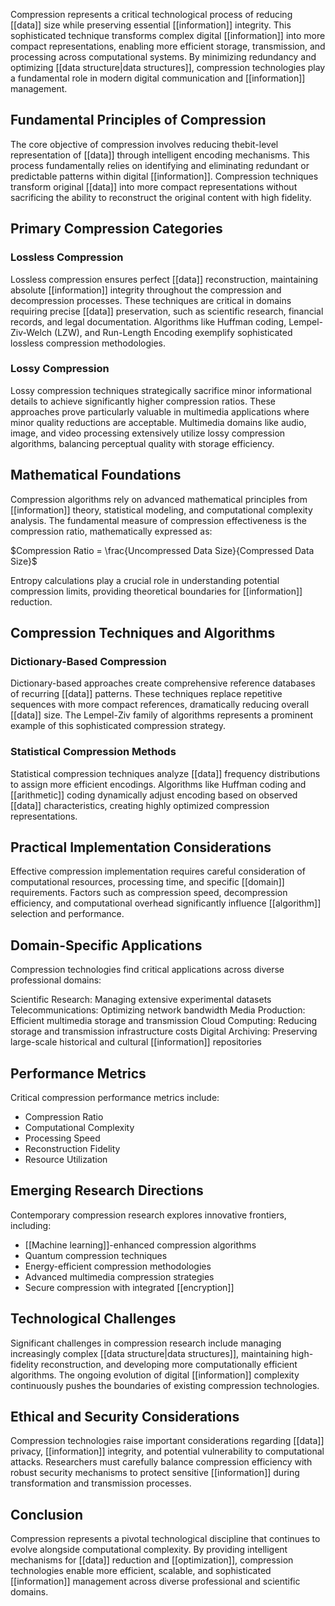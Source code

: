 Compression represents a critical technological process of reducing [[data]] size while preserving essential [[information]] integrity. This sophisticated technique transforms complex digital [[information]] into more compact representations, enabling more efficient storage, transmission, and processing across computational systems. By minimizing redundancy and optimizing [[data structure|data structures]], compression technologies play a fundamental role in modern digital communication and [[information]] management.

## Fundamental Principles of Compression

The core objective of compression involves reducing thebit-level representation of [[data]] through intelligent encoding mechanisms. This process fundamentally relies on identifying and eliminating redundant or predictable patterns within digital [[information]]. Compression techniques transform original [[data]] into more compact representations without sacrificing the ability to reconstruct the original content with high fidelity.

## Primary Compression Categories

### Lossless Compression

Lossless compression ensures perfect [[data]] reconstruction, maintaining absolute [[information]] integrity throughout the compression and decompression processes. These techniques are critical in domains requiring precise [[data]] preservation, such as scientific research, financial records, and legal documentation. Algorithms like Huffman coding, Lempel-Ziv-Welch (LZW), and Run-Length Encoding exemplify sophisticated lossless compression methodologies.

### Lossy Compression

Lossy compression techniques strategically sacrifice minor informational details to achieve significantly higher compression ratios. These approaches prove particularly valuable in multimedia applications where minor quality reductions are acceptable. Multimedia domains like audio, image, and video processing extensively utilize lossy compression algorithms, balancing perceptual quality with storage efficiency.

## Mathematical Foundations

Compression algorithms rely on advanced mathematical principles from [[information]] theory, statistical modeling, and computational complexity analysis. The fundamental measure of compression effectiveness is the compression ratio, mathematically expressed as:

$Compression Ratio = \frac{Uncompressed Data Size}{Compressed Data Size}$

Entropy calculations play a crucial role in understanding potential compression limits, providing theoretical boundaries for [[information]] reduction.

## Compression Techniques and Algorithms

### Dictionary-Based Compression

Dictionary-based approaches create comprehensive reference databases of recurring [[data]] patterns. These techniques replace repetitive sequences with more compact references, dramatically reducing overall [[data]] size. The Lempel-Ziv family of algorithms represents a prominent example of this sophisticated compression strategy.

### Statistical Compression Methods

Statistical compression techniques analyze [[data]] frequency distributions to assign more efficient encodings. Algorithms like Huffman coding and [[arithmetic]] coding dynamically adjust encoding based on observed [[data]] characteristics, creating highly optimized compression representations.

## Practical Implementation Considerations

Effective compression implementation requires careful consideration of computational resources, processing time, and specific [[domain]] requirements. Factors such as compression speed, decompression efficiency, and computational overhead significantly influence [[algorithm]] selection and performance.

## Domain-Specific Applications

Compression technologies find critical applications across diverse professional domains:

Scientific Research: Managing extensive experimental datasets Telecommunications: Optimizing network bandwidth Media Production: Efficient multimedia storage and transmission Cloud Computing: Reducing storage and transmission infrastructure costs Digital Archiving: Preserving large-scale historical and cultural [[information]] repositories

## Performance Metrics

Critical compression performance metrics include:

- Compression Ratio
- Computational Complexity
- Processing Speed
- Reconstruction Fidelity
- Resource Utilization

## Emerging Research Directions

Contemporary compression research explores innovative frontiers, including:

- [[Machine learning]]-enhanced compression algorithms
- Quantum compression techniques
- Energy-efficient compression methodologies
- Advanced multimedia compression strategies
- Secure compression with integrated [[encryption]]

## Technological Challenges

Significant challenges in compression research include managing increasingly complex [[data structure|data structures]], maintaining high-fidelity reconstruction, and developing more computationally efficient algorithms. The ongoing evolution of digital [[information]] complexity continuously pushes the boundaries of existing compression technologies.

## Ethical and Security Considerations

Compression technologies raise important considerations regarding [[data]] privacy, [[information]] integrity, and potential vulnerability to computational attacks. Researchers must carefully balance compression efficiency with robust security mechanisms to protect sensitive [[information]] during transformation and transmission processes.

## Conclusion

Compression represents a pivotal technological discipline that continues to evolve alongside computational complexity. By providing intelligent mechanisms for [[data]] reduction and [[optimization]], compression technologies enable more efficient, scalable, and sophisticated [[information]] management across diverse professional and scientific domains.